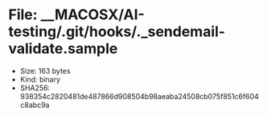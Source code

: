 # File: __MACOSX/AI-testing/.git/hooks/._sendemail-validate.sample

- Size: 163 bytes
- Kind: binary
- SHA256: 938354c2820481de487866d908504b98aeaba24508cb075f851c6f604c8abc9a

